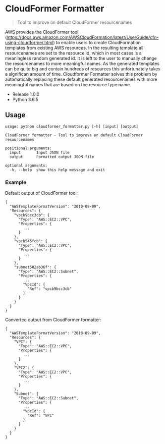 # CloudFormer Formatter

> Tool to improve on default CloudFormer resourcenames

AWS provides the CloudFormer tool (https://docs.aws.amazon.com/AWSCloudFormation/latest/UserGuide/cfn-using-cloudformer.html) to enable users to create CloudFormation templates from existing AWS resources.
In the resulting template all resourcenames are set to the resource id, which in most cases is a meaningless random generated id. It is left to the user to manually change the resourcenames to more meaningful names.
As the generated templates can be quite big and contain hundreds of resources this unfortunately takes a significan amount of time. Cloudformer Formatter solves this problem by automatically replacing these default generated resourcenames with more meaningful names that are based on the resource type name.

* Release 1.0.0
* Python 3.6.5

## Usage
```
usage: python cloudformer_formatter.py [-h] [input] [output]

CloudFormer formatter - Tool to improve on default CloudFormer resourcenames

positional arguments:
  input       Input JSON file
  output      Formatted output JSON file

optional arguments:
  -h, --help  show this help message and exit
```

### Example

Default output of CloudFormer tool:

```
{
  "AWSTemplateFormatVersion": "2010-09-09",
  "Resources": {
    "vpcb9bcc3cb": {
      "Type": "AWS::EC2::VPC",
      "Properties": {
        ...
      }
    },
    "vpcb545fcb": {
      "Type": "AWS::EC2::VPC",
      "Properties": {
        ...
      }
    },
    "subnet502ab36f": {
      "Type": "AWS::EC2::Subnet",
      "Properties": {
        ...
        "VpcId": {
          "Ref": "vpcb9bcc3cb"
        }
      }
    }
  }
}

```

Converted output from CloudFormer formatter:
```
{
  "AWSTemplateFormatVersion": "2010-09-09",
  "Resources": {
    "VPC": {
      "Type": "AWS::EC2::VPC",
      "Properties": {
        ...
      }
    },
    "VPC2": {
      "Type": "AWS::EC2::VPC",
      "Properties": {
        ...
      }
    },
    "Subnet": {
      "Type": "AWS::EC2::Subnet",
      "Properties": {
        ...
        "VpcId": {
          "Ref": "VPC"
        }
      }
    }
  }
}
```